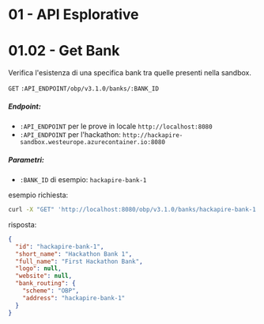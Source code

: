 # 01 - API Esplorative 
# 01.02 - Get Bank 
Verifica l'esistenza di una specifica bank tra quelle presenti nella sandbox.
<!-- può essere utile per recuperare il `bank_routing` -->

`GET` `:API_ENDPOINT/obp/v3.1.0/banks/:BANK_ID`

##### Endpoint:
- `:API_ENDPOINT` per le prove in locale `http://localhost:8080`
- `:API_ENDPOINT` per l'hackathon: `http://hackapire-sandbox.westeurope.azurecontainer.io:8080`
##### Parametri:
- `:BANK_ID` di esempio: `hackapire-bank-1`

esempio richiesta:
``` bash
curl -X "GET" 'http://localhost:8080/obp/v3.1.0/banks/hackapire-bank-1' 
``` 
risposta:
``` json
{
  "id": "hackapire-bank-1",
  "short_name": "Hackathon Bank 1",
  "full_name": "First Hackathon Bank",
  "logo": null,
  "website": null,
  "bank_routing": {
    "scheme": "OBP",
    "address": "hackapire-bank-1"
  }
}
```